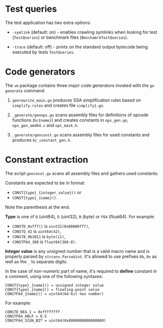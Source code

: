 # Test queries

The test application has two extra options:

- `-symlink` (default: on) - enables crawling symlinks
  when looking for test (`TestQueries`) or benchmark files
  (`BenchamrkTestQueries`).

- `-trace` (default: off) - prints on the standard output
  bytecode being executed by tests `TestQueries`.


# Code generators

The `vm` package contains three major code generators
invoked with the `go generate` command:

1. `genrewrite_main.go` produces SSA simplification
   rules based on `simplify.rules` and creates
   file `simplify1.go`.

2. `_generate/genops.go` scans assembly files for
   definitions of opcode functions (`bc{name}`) and
   creates constants in `ops_gen.go`, `ops_gen_amd64.s`
   and `ops_mask.h`.

3. `_generate/genconst.go` scans assembly files for
   used constants and produces `bc_constant_gen.h`.


# Constant extraction

The script `genconst.go` scans all assembly files
and gathers used constants.

Constants are expected to be in format:

* `CONST{type}_{integer_value}()` or
* `CONST{type}_{name}()`.

Note the parenthesis at the end.

**Type** is one of `Q` (uint64), `D` (uint32), `B` (byte) or `F64` (float64).
For example:

* `CONSTD_0xfff()` is `uint32(0x00000fff)`,
* `CONSTQ_42` is `uint64(42)`,
* `CONSTB_0b1011` is `byte(11)`,
* `CONSTF64_360` is `float64(360.0)`.

**Integer value** is any unsigned number that is a valid macro
name and is properly parsed by `strconv.ParseUint`. It's allowed
to use prefixes `0b`, `0x` as well as the `_` to separate digits.

In the case of non-numeric part of name, it's required to **define**
constant in a comment, using one of the following syntaxes:

```
CONST{type}_{name}() = unsigned integer value
CONST{type}_{name}() = floating-point value
CONSTF64_{name}() = uint64(64-bit hex number)
```

For example:

```
CONSTD_NEG_1 = 0xffffffff
CONSTF64_HALF = 0.5
CONSTF64_SIGN_BIT = uint64(0x8000000000000000)
```
